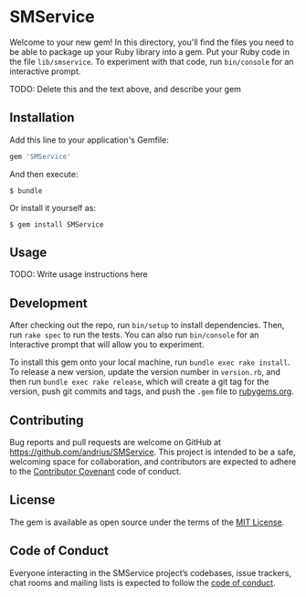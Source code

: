 # SMService

Welcome to your new gem! In this directory, you'll find the files you need to be able to package up your Ruby library into a gem. Put your Ruby code in the file `lib/smservice`. To experiment with that code, run `bin/console` for an interactive prompt.

TODO: Delete this and the text above, and describe your gem

## Installation

Add this line to your application's Gemfile:

```ruby
gem 'SMService'
```

And then execute:

    $ bundle

Or install it yourself as:

    $ gem install SMService

## Usage

TODO: Write usage instructions here

## Development

After checking out the repo, run `bin/setup` to install dependencies. Then, run `rake spec` to run the tests. You can also run `bin/console` for an interactive prompt that will allow you to experiment.

To install this gem onto your local machine, run `bundle exec rake install`. To release a new version, update the version number in `version.rb`, and then run `bundle exec rake release`, which will create a git tag for the version, push git commits and tags, and push the `.gem` file to [rubygems.org](https://rubygems.org).

## Contributing

Bug reports and pull requests are welcome on GitHub at https://github.com/andrius/SMService. This project is intended to be a safe, welcoming space for collaboration, and contributors are expected to adhere to the [Contributor Covenant](http://contributor-covenant.org) code of conduct.

## License

The gem is available as open source under the terms of the [MIT License](https://opensource.org/licenses/MIT).

## Code of Conduct

Everyone interacting in the SMService project’s codebases, issue trackers, chat rooms and mailing lists is expected to follow the [code of conduct](https://github.com/andrius/smservice/blob/master/CODE_OF_CONDUCT.md).
